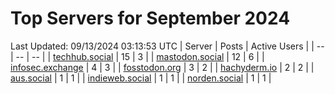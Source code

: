 # Top Servers for September 2024
Last Updated: 09/13/2024 03:13:53 UTC
| Server | Posts | Active Users |
| -- | -- | -- |
| [techhub.social](https://techhub.social/tags/PowerShell) | 15 | 3 |
| [mastodon.social](https://mastodon.social/tags/PowerShell) | 12 | 6 |
| [infosec.exchange](https://infosec.exchange/tags/PowerShell) | 4 | 3 |
| [fosstodon.org](https://fosstodon.org/tags/PowerShell) | 3 | 2 |
| [hachyderm.io](https://hachyderm.io/tags/PowerShell) | 2 | 2 |
| [aus.social](https://aus.social/tags/PowerShell) | 1 | 1 |
| [indieweb.social](https://indieweb.social/tags/PowerShell) | 1 | 1 |
| [norden.social](https://norden.social/tags/PowerShell) | 1 | 1 |
